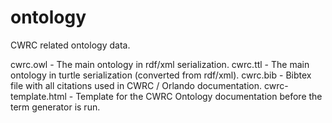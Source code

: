 # ontology
CWRC related ontology data.

cwrc.owl - The main ontology in rdf/xml serialization.
cwrc.ttl - The main ontology in turtle serialization (converted from rdf/xml).
cwrc.bib - Bibtex file with all citations used in CWRC / Orlando documentation.
cwrc-template.html - Template for the CWRC Ontology documentation before the term generator is run.

